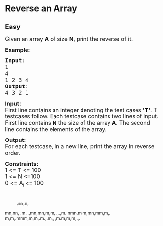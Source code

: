 # Reverse an Array
## Easy
<div class="problem-statement">
                <p></p><p><span style="font-size:18px">Given an array <strong>A</strong> of size <strong>N</strong>, print the reverse of it.</span></p>

<p><span style="font-size:18px"><strong>Example:</strong></span></p>

<pre><span style="font-size:18px"><strong>Input</strong>:
1
4
1 2 3 4</span>
<span style="font-size:18px"><strong>Output:</strong>
4 3 2 1</span></pre>

<p><span style="font-size:18px"><strong>Input:</strong></span><br>
<span style="font-size:18px">First line contains an integer denoting the test cases <strong>'T'</strong>. T testcases follow. Each testcase contains two lines of input. First line contains <strong>N</strong> the size of the array <strong>A</strong>. The second line contains the elements of the array.</span></p>

<p><span style="font-size:18px"><strong>Output:</strong><br>
For each testcase, in a new line, print the array in reverse order. </span></p>

<p><span style="font-size:18px"><strong>Constraints:</strong><br>
1 &lt;= T &lt;= 100</span><br>
<span style="font-size:18px">1 &lt;= N &lt;=100</span><br>
<span style="font-size:18px">0 &lt;= A<sub>i</sub> &lt;= 100</span></p>

<p>&nbsp;</p>
 <p></p>
            </div>
            
            
            
            
         ,mn,m,   
   mn,nn,      .m.,.,mn,mn,m,m,   .,.,m.
            nmn,m,m,mn,mm,m,.
m,m,.mmm,m,m,.m.,.m,,
,m.m,m,m,.,.
